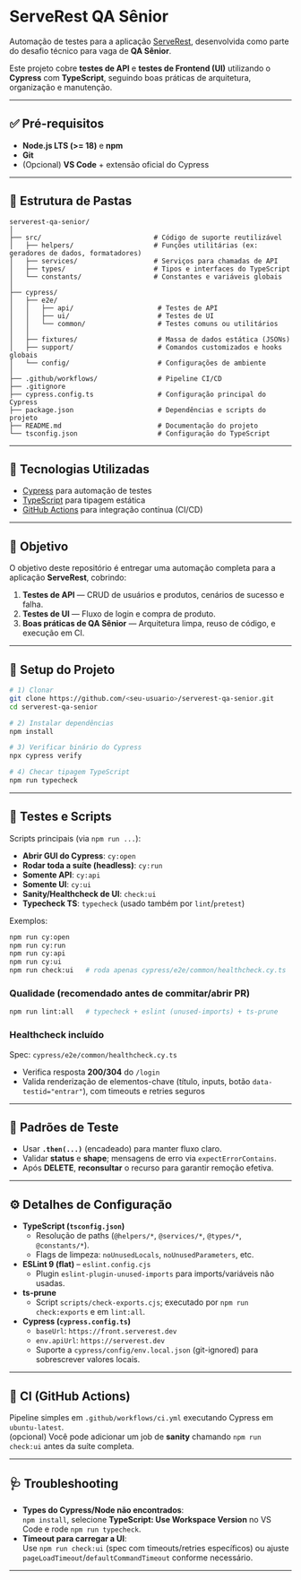 # ServeRest QA Sênior

Automação de testes para a aplicação [ServeRest](https://serverest.dev), desenvolvida como parte do desafio técnico para vaga de **QA Sênior**.

Este projeto cobre **testes de API** e **testes de Frontend (UI)** utilizando o **Cypress** com **TypeScript**, seguindo boas práticas de arquitetura, organização e manutenção.

---

## ✅ Pré-requisitos

- **Node.js LTS (>= 18)** e **npm**
- **Git**
- (Opcional) **VS Code** + extensão oficial do Cypress

---

## 📂 Estrutura de Pastas

```
serverest-qa-senior/
│
├── src/                            # Código de suporte reutilizável
│   ├── helpers/                    # Funções utilitárias (ex: geradores de dados, formatadores)
│   ├── services/                   # Serviços para chamadas de API
│   ├── types/                      # Tipos e interfaces do TypeScript
│   └── constants/                  # Constantes e variáveis globais
│
├── cypress/
│   ├── e2e/
│   │   ├── api/                     # Testes de API
│   │   ├── ui/                      # Testes de UI
│   │   └── common/                  # Testes comuns ou utilitários
│   │
│   ├── fixtures/                    # Massa de dados estática (JSONs)
│   ├── support/                     # Comandos customizados e hooks globais
│   └── config/                      # Configurações de ambiente
│
├── .github/workflows/               # Pipeline CI/CD
├── .gitignore
├── cypress.config.ts                # Configuração principal do Cypress
├── package.json                     # Dependências e scripts do projeto
├── README.md                        # Documentação do projeto
└── tsconfig.json                    # Configuração do TypeScript

```
---

## 🚀 Tecnologias Utilizadas
- [Cypress](https://www.cypress.io/) para automação de testes
- [TypeScript](https://www.typescriptlang.org/) para tipagem estática
- [GitHub Actions](https://github.com/features/actions) para integração contínua (CI/CD)

---

## 📌 Objetivo
O objetivo deste repositório é entregar uma automação completa para a aplicação **ServeRest**, cobrindo:
1. **Testes de API** — CRUD de usuários e produtos, cenários de sucesso e falha.
2. **Testes de UI** — Fluxo de login e compra de produto.
3. **Boas práticas de QA Sênior** — Arquitetura limpa, reuso de código, e execução em CI.

---

## 🔧 Setup do Projeto

```bash
# 1) Clonar
git clone https://github.com/<seu-usuario>/serverest-qa-senior.git
cd serverest-qa-senior

# 2) Instalar dependências
npm install

# 3) Verificar binário do Cypress
npx cypress verify

# 4) Checar tipagem TypeScript
npm run typecheck
```
---

## 🧪 Testes e Scripts

Scripts principais (via `npm run ...`):

- **Abrir GUI do Cypress**: `cy:open`  
- **Rodar toda a suíte (headless)**: `cy:run`  
- **Somente API**: `cy:api`  
- **Somente UI**: `cy:ui`  
- **Sanity/Healthcheck de UI**: `check:ui`  
- **Typecheck TS**: `typecheck` (usado também por `lint`/`pretest`)

Exemplos:
```bash
npm run cy:open
npm run cy:run
npm run cy:api
npm run cy:ui
npm run check:ui   # roda apenas cypress/e2e/common/healthcheck.cy.ts
```

### Qualidade (recomendado antes de commitar/abrir PR)
```bash
npm run lint:all   # typecheck + eslint (unused-imports) + ts-prune
```

### Healthcheck incluído
Spec: `cypress/e2e/common/healthcheck.cy.ts`  
- Verifica resposta **200/304** do `/login`
- Valida renderização de elementos-chave (título, inputs, botão `data-testid="entrar"`), com timeouts e retries seguros

---

## 🧪 Padrões de Teste

- Usar **`.then(...)`** (encadeado) para manter fluxo claro.
- Validar **status** e **shape**; mensagens de erro via `expectErrorContains`.
- Após **DELETE**, **reconsultar** o recurso para garantir remoção efetiva.

---
## ⚙️ Detalhes de Configuração


- **TypeScript (`tsconfig.json`)**
  - Resolução de paths (`@helpers/*`, `@services/*`, `@types/*`, `@constants/*`).
  - Flags de limpeza: `noUnusedLocals`, `noUnusedParameters`, etc.
- **ESLint 9 (flat)** – `eslint.config.cjs`
  - Plugin `eslint-plugin-unused-imports` para imports/variáveis não usadas.
- **ts-prune**
  - Script `scripts/check-exports.cjs`; executado por `npm run check:exports` e em `lint:all`.
- **Cypress (`cypress.config.ts`)**
  - `baseUrl`: `https://front.serverest.dev`
  - `env.apiUrl`: `https://serverest.dev`
  - Suporte a `cypress/config/env.local.json` (git-ignored) para sobrescrever valores locais.

---

## 🤖 CI (GitHub Actions)
Pipeline simples em `.github/workflows/ci.yml` executando Cypress em `ubuntu-latest`.  
(opcional) Você pode adicionar um job de **sanity** chamando `npm run check:ui` antes da suíte completa.

---

## 🩺 Troubleshooting
- **Types do Cypress/Node não encontrados**:  
  `npm install`, selecione **TypeScript: Use Workspace Version** no VS Code e rode `npm run typecheck`.
- **Timeout para carregar a UI**:  
  Use `npm run check:ui` (spec com timeouts/retries específicos) ou ajuste `pageLoadTimeout`/`defaultCommandTimeout` conforme necessário.
---
